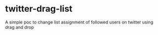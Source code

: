 # twitter-drag-list

A simple poc to change list assignment of followed users on twitter using drag and drop
